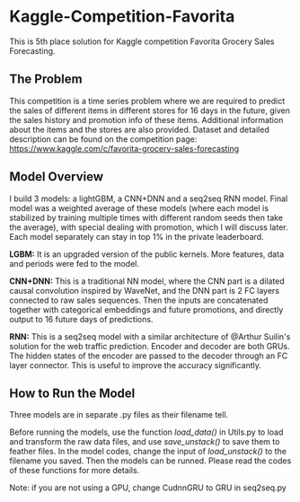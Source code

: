 # Kaggle-Competition-Favorita

This is 5th place solution for Kaggle competition Favorita Grocery Sales Forecasting.  

## The Problem

This competition is a time series problem where we are required to predict the sales of different items in different stores for 16 days in the future, given the sales history and promotion info of these items. Additional information about the items and the stores are also provided. Dataset and detailed description can be found on the competition page: https://www.kaggle.com/c/favorita-grocery-sales-forecasting

## Model Overview

I build 3 models: a lightGBM, a CNN+DNN and a seq2seq RNN model. Final model was a weighted average of these models (where each model is stabilized by training multiple times with different random seeds then take the average), with special dealing with promotion, which I will discuss later. Each model separately can stay in top 1% in the private leaderboard.

**LGBM:** It is an upgraded version of the public kernels. More features, data and periods were fed to the model.

**CNN+DNN:** This is a traditional NN model, where the CNN part is a dilated causal convolution inspired by WaveNet, and the DNN part is 2 FC layers connected to raw sales sequences. Then the inputs are concatenated together with categorical embeddings and future promotions, and directly output to 16 future days of predictions.

**RNN:** This is a seq2seq model with a similar architecture of @Arthur Suilin's solution for the web traffic prediction. Encoder and decoder are both GRUs. The hidden states of the encoder are passed to the decoder through an FC layer connector. This is useful to improve the accuracy significantly.

## How to Run the Model

Three models are in separate .py files as their filename tell.

Before running the models, use the function *load_data()* in Utils.py to load and transform the raw data files, and use *save_unstack()* to save them to feather files. In the model codes, change the input of *load_unstack()* to the filename you saved. Then the models can be runned. Please read the codes of these functions for more details.

Note: if you are not using a GPU, change CudnnGRU to GRU in seq2seq.py
